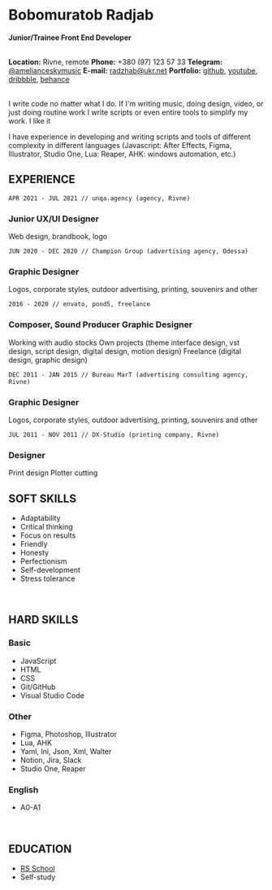 # Bobomuratob Radjab
**Junior/Trainee  Front End Developer**
<br>
<br>


**Location:**  Rivne, remote
**Phone:**  +380 (97) 123 57 33
**Telegram:**  [@amelianceskymusic](http://t.me/amelianceskymusic)
**E-mail:**  radzhab@ukr.net
**Portfolio:** [github](https://github.com/AmelianceSkyMusic), [youtube](https://youtube.com/playlist?list=PL-NVwI1g2ppJn4k42RM0zPxyKT9CUdS_R), [dribbble](https://dribbble.com/rsayuaie), [behance](https://www.behance.net/rsayuaie)
<br>
<br>

I write code no matter what I do. If I'm writing music, doing design, video, or just doing routine work I write scripts or even entire tools to simplify my work. I like it

I have experience in developing and writing scripts and tools of different complexity in different languages (Javascript: After Effects, Figma, Illustrator, Studio One, Lua: Reaper, AHK: windows automation, etc.)
<br>


## EXPERIENCE

```APR 2021 - JUL 2021 // unqa.agency (agency, Rivne)```
### Junior UX/UI Designer
Web design, brandbook, logo
<br>

```JUN 2020 - DEC 2020 // Champion Group (advertising agency, Odessa)```
### Graphic Designer
Logos, corporate styles, outdoor advertising, printing, souvenirs and other
<br>

```2016 - 2020 // envato, pond5, freelance```
### Composer, Sound Producer Graphic Designer
Working with audio stocks
Own projects (theme interface design, vst design, script design, digital design, motion design)
Freelance (digital design, graphic design)
<br>

```DEC 2011 - JAN 2015 // Bureau MarT (advertising consulting agency, Rivne)```
### Graphic Designer
Logos, corporate styles, outdoor advertising, printing, souvenirs and other
<br>

```JUL 2011 - NOV 2011 // DX-Studio (printing company, Rivne)```
### Designer
Print design
Plotter cutting
<br>


## SOFT SKILLS

- Adaptability
- Critical thinking
- Focus on results
- Friendly
- Honesty
- Perfectionism
- Self-development
- Stress tolerance
<br>


## HARD SKILLS

### Basic
- JavaScript
- HTML
- CSS
- Git/GitHub
- Visual Studio Code

### Other
- Figma, Photoshop, Illustrator
- Lua, AHK
- Yaml, Ini, Json, Xml, Walter
- Notion, Jira, Slack
- Studio One, Reaper

### English
- A0-A1
<br>


## EDUCATION

- [RS School](https://rs.school/)
- Self-study
<br>




